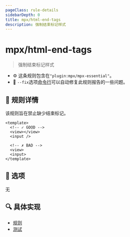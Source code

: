 ```yaml
---
pageClass: rule-details
sidebarDepth: 0
title: mpx/html-end-tags
description: 强制结束标记样式
---
```

# mpx/html-end-tags
> 强制结束标记样式

- :gear: 这条规则包含在`"plugin:mpx/mpx-essential"`。
- :wrench: `--fix`选项[命令行](https://eslint.org/docs/user-guide/command-line-interface#fixing-problems)可以自动修复此规则报告的一些问题。

## :book: 规则详情

该规则旨在禁止缺少结束标记。

<eslint-code-block fix :rules="{'mpx/html-end-tags': ['error']}">

```vue
<template>
  <!-- ✓ GOOD -->
  <view></view>
  <input />

  <!-- ✗ BAD -->
  <view>
  <input>
</template>
```

</eslint-code-block>

## :wrench: 选项

无

## :mag: 具体实现

- [规则](https://github.com/mpx-ecology/eslint-plugin-mpx/blob/master/lib/rules/comment-directive.js)
- [测试](https://github.com/mpx-ecology/eslint-plugin-mpx/blob/master/tests/lib/rules/html-end-tags.js)

